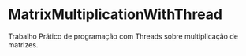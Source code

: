 # MatrixMultiplicationWithThread
Trabalho Prático de programação com Threads sobre multiplicação de matrizes.
